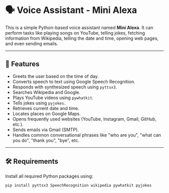# 🗣️ Voice Assistant - Mini Alexa

This is a simple Python-based voice assistant named **Mini Alexa**. It can perform tasks like playing songs on YouTube, telling jokes, fetching information from Wikipedia, telling the date and time, opening web pages, and even sending emails.

---

## 📌 Features

- Greets the user based on the time of day.
- Converts speech to text using Google Speech Recognition.
- Responds with synthesized speech using `pyttsx3`.
- Searches Wikipedia and Google.
- Plays YouTube videos using `pywhatkit`.
- Tells jokes using `pyjokes`.
- Retrieves current date and time.
- Locates places on Google Maps.
- Opens frequently used websites (YouTube, Instagram, Gmail, GitHub, etc.).
- Sends emails via Gmail (SMTP).
- Handles common conversational phrases like "who are you", "what can you do", "thank you", "bye", etc.

---

## 🛠️ Requirements

Install all required Python packages using:

```bash
pip install pyttsx3 SpeechRecognition wikipedia pywhatkit pyjokes
